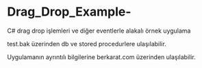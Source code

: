 # Drag_Drop_Example-
C# drag drop işlemleri ve diğer eventlerle alakalı örnek uygulama 

test.bak üzerinden db ve stored procedurlere ulaşılabilir. 

Uygulamanın ayrıntılı bilgilerine berkarat.com üzerinden ulaşılabilir.
